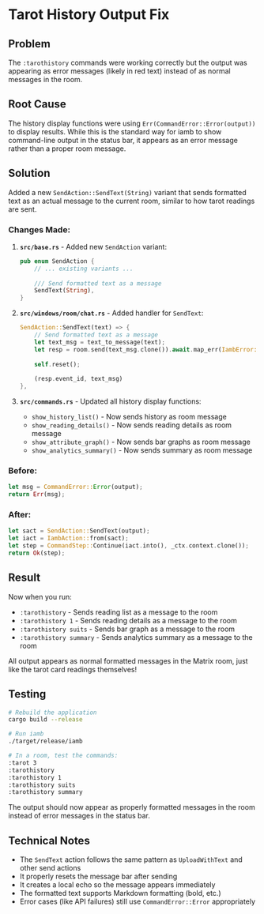 # Tarot History Output Fix

## Problem

The `:tarothistory` commands were working correctly but the output was appearing as error messages (likely in red text) instead of as normal messages in the room.

## Root Cause

The history display functions were using `Err(CommandError::Error(output))` to display results. While this is the standard way for iamb to show command-line output in the status bar, it appears as an error message rather than a proper room message.

## Solution

Added a new `SendAction::SendText(String)` variant that sends formatted text as an actual message to the current room, similar to how tarot readings are sent.

### Changes Made:

1. **`src/base.rs`** - Added new `SendAction` variant:
   ```rust
   pub enum SendAction {
       // ... existing variants ...
       
       /// Send formatted text as a message
       SendText(String),
   }
   ```

2. **`src/windows/room/chat.rs`** - Added handler for `SendText`:
   ```rust
   SendAction::SendText(text) => {
       // Send formatted text as a message
       let text_msg = text_to_message(text);
       let resp = room.send(text_msg.clone()).await.map_err(IambError::from)?;
       
       self.reset();
       
       (resp.event_id, text_msg)
   },
   ```

3. **`src/commands.rs`** - Updated all history display functions:
   - `show_history_list()` - Now sends history as room message
   - `show_reading_details()` - Now sends reading details as room message
   - `show_attribute_graph()` - Now sends bar graphs as room message
   - `show_analytics_summary()` - Now sends summary as room message

### Before:
```rust
let msg = CommandError::Error(output);
return Err(msg);
```

### After:
```rust
let sact = SendAction::SendText(output);
let iact = IambAction::from(sact);
let step = CommandStep::Continue(iact.into(), _ctx.context.clone());
return Ok(step);
```

## Result

Now when you run:
- `:tarothistory` - Sends reading list as a message to the room
- `:tarothistory 1` - Sends reading details as a message to the room
- `:tarothistory suits` - Sends bar graph as a message to the room
- `:tarothistory summary` - Sends analytics summary as a message to the room

All output appears as normal formatted messages in the Matrix room, just like the tarot card readings themselves!

## Testing

```bash
# Rebuild the application
cargo build --release

# Run iamb
./target/release/iamb

# In a room, test the commands:
:tarot 3
:tarothistory
:tarothistory 1
:tarothistory suits
:tarothistory summary
```

The output should now appear as properly formatted messages in the room instead of error messages in the status bar.

## Technical Notes

- The `SendText` action follows the same pattern as `UploadWithText` and other send actions
- It properly resets the message bar after sending
- It creates a local echo so the message appears immediately
- The formatted text supports Markdown formatting (bold, etc.)
- Error cases (like API failures) still use `CommandError::Error` appropriately
